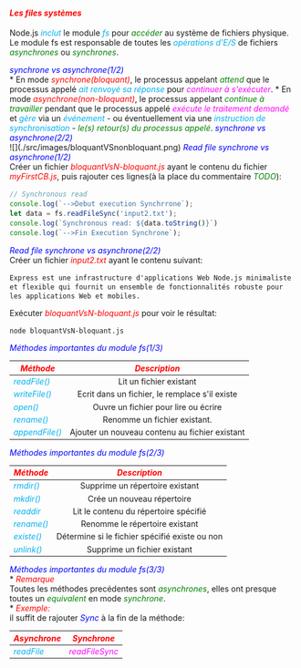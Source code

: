 #### <em style="color: red">Les files systèmes</em>
Node.js <em style="color: #01B0F0">inclut</em> le module <em style="color: #01B0F0">fs</em> pour <em style="color: green">accéder</em> au système de fichiers physique. Le module fs est responsable de toutes les <em style="color: #01B0F0">opérations d'E/S</em> de fichiers <em style="color: green">asynchrones</em> ou <em style="color: green">synchrones</em>.

<nsv>
<em style="color: blue">synchrone vs asynchrone(1/2)</em> <br/>
* En mode <em style="color: red">synchrone(bloquant)</em>, le processus appelant <em style="color: green">attend</em> que le processus appelé <em style="color: #01B0F0">ait renvoyé sa réponse</em> pour<em style="color: magenta"> continuer à s'exécuter</em>.
* En mode <em style="color: red">asynchrone(non-bloquant)</em>, le processus appelant <em style="color: green">continue à travailler</em> pendant que le processus appelé <em style="color: magenta">exécute le traitement demandé</em> et <em style="color: #01B0F0">gère</em> via un <em style="color: #01B0F0">événement</em> - ou éventuellement via une <em style="color: #01B0F0">instruction de synchronisation</em> - <em style="color: green">le(s) retour(s) du processus appelé</em>.

<nsv>
<em style="color: blue">synchrone vs asynchrone(2/2)</em> <br/>
![](./src/images/bloquantVSnonbloquant.png)

<nsv>
<em style="color: blue">Read file synchrone vs asynchrone(1/2)</em> <br/>
Créer un fichier <em style="color: red">bloquantVsN-bloquant.js</em> ayant le contenu du fichier <em style="color: red">myFirstCB.js</em>, puis rajouter ces lignes(à la place du commentaire <em style="color: green">TODO</em>):

```js
// Synchronous read
console.log(`-->Debut execution Synchrrone`);
let data = fs.readFileSync('input2.txt');
console.log(`Synchronous read: ${data.toString()}`)
console.log(`-->Fin Execution Synchrone`);
```
<nsv>
<em style="color: blue">Read file synchrone vs asynchrone(2/2)</em> <br/>
Créer un fichier <em style="color: red">input2.txt</em> ayant le contenu suivant:

```
Express est une infrastructure d'applications Web Node.js minimaliste et flexible qui fournit un ensemble de fonctionnalités robuste pour les applications Web et mobiles.

```
Exécuter <em style="color: red">bloquantVsN-bloquant.js</em> pour voir le résultat:

```bash
node bloquantVsN-bloquant.js
```

<nsv>
<em style="color: blue">Méthodes importantes du module fs(1/3)</em> <br/>

| <em style="color: red">Méthode</em>          |   <em style="color: red"> Description</em>     |
|----------------------------------------------|:----------------------------------------------:|
| <em style="color: #01B0F0">readFile()</em>   | Lit un fichier existant                        |
| <em style="color: #01B0F0">writeFile()</em>  | Ecrit dans un fichier, le remplace s'il existe |
| <em style="color: #01B0F0">open()</em>       | Ouvre un fichier pour lire ou écrire           |
| <em style="color: #01B0F0">rename()</em>     | Renomme un fichier existant.                   |
| <em style="color: #01B0F0">appendFile()</em> | Ajouter un nouveau contenu au fichier existant |

<nsv>
<em style="color: blue">Méthodes importantes du module fs(2/3)</em> <br/>

| <em style="color: red">Méthode</em>          |   <em style="color: red"> Description</em>     |
|----------------------------------------------|:----------------------------------------------:|
| <em style="color: #01B0F0">rmdir()</em>      | Supprime un répertoire existant                |
| <em style="color: #01B0F0">mkdir()</em>      | Crée un nouveau répertoire                     |
| <em style="color: #01B0F0">readdir</em>      | Lit le contenu du répertoire spécifié          |
| <em style="color: #01B0F0">rename()</em>     | Renomme le répertoire existant                 |
| <em style="color: #01B0F0">existe()</em>     | Détermine si le fichier spécifié existe ou non |
| <em style="color: #01B0F0">unlink()</em>     | Supprime un fichier existant                   |

<nsv>
<em style="color: blue">Méthodes importantes du module fs(3/3)</em> <br/>
* <em style="color: red">Remarque</em><br/>
Toutes les méthodes precédentes sont <em style="color: green">asynchrones</em>, elles ont presque toutes un <em style="color: green">equivalent</em> en mode <em style="color: green">synchrone</em>.<br/>
* <em style="color: red">Exemple:</em><br/>
il suffit de rajouter <em style="color: blue">Sync</em> à la fin de la méthode:

| <em style="color: red">Asynchrone</em>       |   <em style="color: red"> Synchrone</em>       |
|----------------------------------------------|:----------------------------------------------:|
| <em style="color: #01B0F0">readFile</em>     | <em style="color: magenta">readFileSync</em>   |